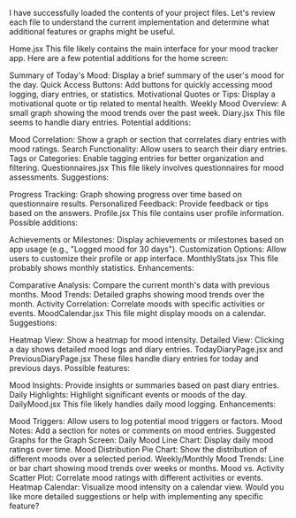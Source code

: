 I have successfully loaded the contents of your project files. Let's review each file to understand the current implementation and determine what additional features or graphs might be useful.

Home.jsx
This file likely contains the main interface for your mood tracker app. Here are a few potential additions for the home screen:

Summary of Today's Mood: Display a brief summary of the user's mood for the day.
Quick Access Buttons: Add buttons for quickly accessing mood logging, diary entries, or statistics.
Motivational Quotes or Tips: Display a motivational quote or tip related to mental health.
Weekly Mood Overview: A small graph showing the mood trends over the past week.
Diary.jsx
This file seems to handle diary entries. Potential additions:

Mood Correlation: Show a graph or section that correlates diary entries with mood ratings.
Search Functionality: Allow users to search their diary entries.
Tags or Categories: Enable tagging entries for better organization and filtering.
Questionnaires.jsx
This file likely involves questionnaires for mood assessments. Suggestions:

Progress Tracking: Graph showing progress over time based on questionnaire results.
Personalized Feedback: Provide feedback or tips based on the answers.
Profile.jsx
This file contains user profile information. Possible additions:

Achievements or Milestones: Display achievements or milestones based on app usage (e.g., "Logged mood for 30 days").
Customization Options: Allow users to customize their profile or app interface.
MonthlyStats.jsx
This file probably shows monthly statistics. Enhancements:

Comparative Analysis: Compare the current month's data with previous months.
Mood Trends: Detailed graphs showing mood trends over the month.
Activity Correlation: Correlate moods with specific activities or events.
MoodCalendar.jsx
This file might display moods on a calendar. Suggestions:

Heatmap View: Show a heatmap for mood intensity.
Detailed View: Clicking a day shows detailed mood logs and diary entries.
TodayDiaryPage.jsx and PreviousDiaryPage.jsx
These files handle diary entries for today and previous days. Possible features:

Mood Insights: Provide insights or summaries based on past diary entries.
Daily Highlights: Highlight significant events or moods of the day.
DailyMood.jsx
This file likely handles daily mood logging. Enhancements:

Mood Triggers: Allow users to log potential mood triggers or factors.
Mood Notes: Add a section for notes or comments on mood entries.
Suggested Graphs for the Graph Screen:
Daily Mood Line Chart: Display daily mood ratings over time.
Mood Distribution Pie Chart: Show the distribution of different moods over a selected period.
Weekly/Monthly Mood Trends: Line or bar chart showing mood trends over weeks or months.
Mood vs. Activity Scatter Plot: Correlate mood ratings with different activities or events.
Heatmap Calendar: Visualize mood intensity on a calendar view.
Would you like more detailed suggestions or help with implementing any specific feature? ​
